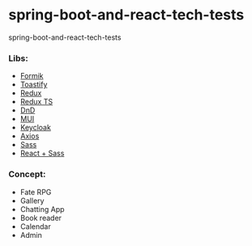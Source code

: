 # spring-boot-and-react-tech-tests
spring-boot-and-react-tech-tests

### Libs:
- [Formik](https://formik.org/docs/overview)
- [Toastify](https://www.npmjs.com/package/react-toastify)
- [Redux](https://react-redux.js.org/tutorials/typescript-quick-start)
- [Redux TS](https://www.smashingmagazine.com/2023/05/guide-redux-toolkit-typescript/)
- [DnD](https://dndkit.com/)
- [MUI](https://mui.com/material-ui/getting-started/installation/)
- [Keycloak](https://www.npmjs.com/package/@react-keycloak/web)
- [Axios](https://www.npmjs.com/package/axios)
- [Sass](https://sass-lang.com/documentation/)
- [React + Sass](https://www.w3schools.com/react/react_sass_styling.asp)

### Concept:
- Fate RPG
- Gallery
- Chatting App
- Book reader
- Calendar
- Admin
